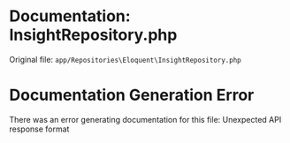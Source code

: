 # Documentation: InsightRepository.php

Original file: `app/Repositories\Eloquent\InsightRepository.php`

# Documentation Generation Error

There was an error generating documentation for this file: Unexpected API response format